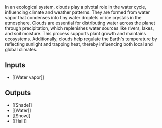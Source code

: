 In an ecological system, clouds play a pivotal role in the water cycle, influencing climate and weather patterns. They are formed from water vapor that condenses into tiny water droplets or ice crystals in the atmosphere. Clouds are essential for distributing water across the planet through precipitation, which replenishes water sources like rivers, lakes, and soil moisture. This process supports plant growth and maintains ecosystems. Additionally, clouds help regulate the Earth's temperature by reflecting sunlight and trapping heat, thereby influencing both local and global climates.

## Inputs
- [[Water vapor]]

## Outputs
- [[Shade]]
- [[Water]]
- [[Snow]]
- [[Hail]]